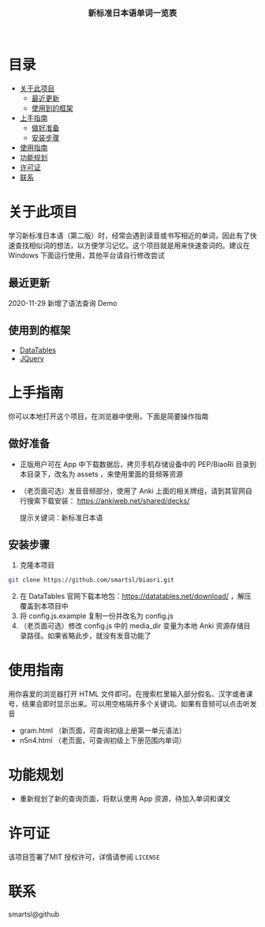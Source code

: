 <br />
<p align="center">
  <h3 align="center">新标准日本语单词一览表</h3>
</p>
<br />

# 目录
* [关于此项目](#关于此项目)
  * [最近更新](#最近更新)
  * [使用到的框架](#使用到的框架)
* [上手指南](#上手指南)
  * [做好准备](#做好准备)
  * [安装步骤](#安装步骤)
* [使用指南](#使用指南)
* [功能规划](#功能规划)
* [许可证](#许可证)
* [联系](#联系)

# 关于此项目
学习新标准日本语（第二版）时，经常会遇到读音或书写相近的单词，因此有了快速查找相似词的想法，以方便学习记忆。这个项目就是用来快速查词的。建议在 Windows 下面运行使用，其他平台请自行修改尝试

## 最近更新

2020-11-29 新增了语法查询 Demo

## 使用到的框架
* [DataTables](https://datatables.net)
* [JQuery](https://jquery.com)

# 上手指南
你可以本地打开这个项目，在浏览器中使用，下面是简要操作指南

## 做好准备
* 正版用户可在 App 中下载数据后，拷贝手机存储设备中的 PEP/BiaoRi 目录到本目录下，改名为 assets ，来使用里面的音频等资源

* （老页面可选）发音音频部分，使用了 Anki 上面的相关牌组，请到其官网自行搜索下载安装：
https://ankiweb.net/shared/decks/

  提示关键词：新标准日本语

## 安装步骤
1. 克隆本项目
```sh
git clone https://github.com/smartsl/biaori.git
```
2. 在 DataTables 官网下载本地包：https://datatables.net/download/ ，解压覆盖到本项目中
3. 将 config.js.example 复制一份并改名为 config.js
4. （老页面可选）修改 config.js 中的 media_dir 变量为本地 Anki 资源存储目录路径。如果省略此步，就没有发音功能了

# 使用指南
用你喜爱的浏览器打开 HTML 文件即可。在搜索栏里输入部分假名、汉字或者课号，结果会即时显示出来。可以用空格隔开多个关键词。如果有音频可以点击听发音
* gram.html （新页面，可查询初级上册第一单元语法）
* n5n4.html （老页面，可查询初级上下册范围内单词）

# 功能规划
* 重新规划了新的查询页面，将默认使用 App 资源，待加入单词和课文

# 许可证
该项目签署了MIT 授权许可，详情请参阅 `LICENSE`

# 联系
smartsl@github